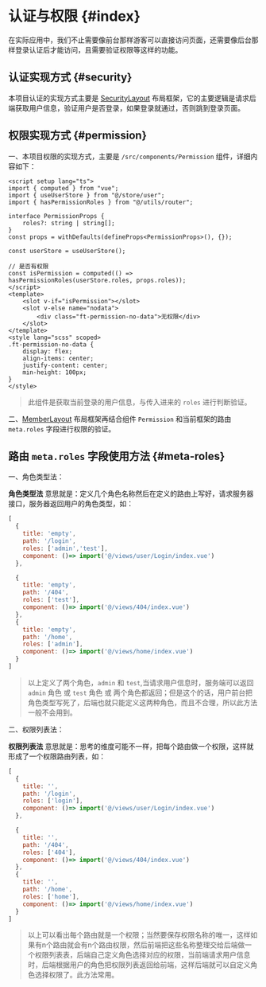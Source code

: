 # 认证与权限 {#index}

在实际应用中，我们不止需要像前台那样游客可以直接访问页面，还需要像后台那样登录认证后才能访问，且需要验证权限等这样的功能。


## 认证实现方式 {#security}

本项目认证的实现方式主要是 [SecurityLayout](/guide/layout.html#security) 布局框架，它的主要逻辑是请求后端获取用户信息，验证用户是否登录，如果登录就通过，否则跳到登录页面。


## 权限实现方式 {#permission}

一、本项目权限的实现方式，主要是 `/src/components/Permission` 组件，详细内容如下：

```vue
<script setup lang="ts">
import { computed } from "vue";
import { useUserStore } from "@/store/user";
import { hasPermissionRoles } from "@/utils/router";

interface PermissionProps {
	roles?: string | string[];
}
const props = withDefaults(defineProps<PermissionProps>(), {});

const userStore = useUserStore();

// 是否有权限
const isPermission = computed(() => hasPermissionRoles(userStore.roles, props.roles));
</script>
<template>
	<slot v-if="isPermission"></slot>
	<slot v-else name="nodata">
		<div class="ft-permission-no-data">无权限</div>
	</slot>
</template>
<style lang="scss" scoped>
.ft-permission-no-data {
	display: flex;
	align-items: center;
	justify-content: center;
	min-height: 100px;
}
</style>
```

> 此组件是获取当前登录的用户信息，与传入进来的 `roles` 进行判断验证。

二、[MemberLayout](/guide/layout.html#member) 布局框架再结合组件 `Permission` 和当前框架的路由 `meta.roles` 字段进行权限的验证。



## 路由 `meta.roles` 字段使用方法 {#meta-roles}

一、角色类型法：

**角色类型法** 意思就是：定义几个角色名称然后在定义的路由上写好，请求服务器接口，服务器返回用户的角色类型，如：


```js
[
  {
    title: 'empty',
    path: '/login',
    roles: ['admin','test'],
    component: ()=> import('@/views/user/Login/index.vue')   
  },

  {
    title: 'empty',
    path: '/404',
    roles: ['test'],
    component: ()=> import('@/views/404/index.vue') 
  },
  {
    title: 'empty',
    path: '/home',
    roles: ['admin'],
    component: ()=> import('@/views/home/index.vue')    
  }
]
```

> 以上定义了两个角色，`admin` 和 `test`,当请求用户信息时，服务端可以返回 `admin` 角色 或 `test` 角色 或 两个角色都返回；但是这个的话，用户前台把角色类型写死了，后端也就只能定义这两种角色，而且不合理，所以此方法一般不会用到。


二、权限列表法：

**权限列表法** 意思就是：思考的维度可能不一样，把每个路由做一个权限，这样就形成了一个权限路由列表，如：


```js
[
  {
    title: '',
    path: '/login',
    roles: ['login'],
    component: ()=> import('@/views/user/Login/index.vue')  
  },

  {
    title: '',
    path: '/404',
    roles: ['404'],
    component: ()=> import('@/views/404/index.vue')   
  },
  {
    title: '',
    path: '/home',
    roles: ['home'],
    component: ()=> import('@/views/home/index.vue')   
  }
]
```

> 以上可以看出每个路由就是一个权限；当然要保存权限名称的唯一，这样如果有n个路由就会有n个路由权限，然后前端把这些名称整理交给后端做一个权限列表表，后端自己定义角色选择对应的权限，当前端请求用户信息时，后端根据用户的角色把权限列表返回给前端，这样后端就可以自定义角色选择权限了。此方法常用。

